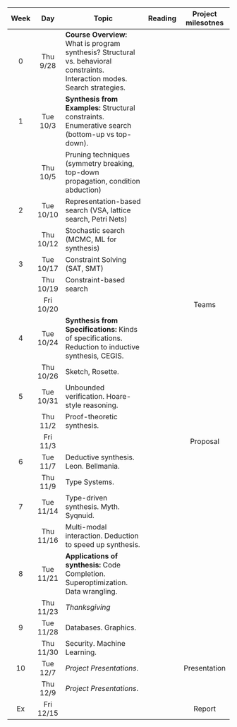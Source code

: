 | Week | Day           | Topic | Reading | Project milesotnes |
|:----:|:-------------:| ----- | ------- |:-------:|
| 0 | Thu<br/> 9/28 |**Course Overview:** What is program synthesis? Structural vs. behavioral constraints. Interaction modes. Search strategies. | | |
| 1 | Tue<br/> 10/3  |**Synthesis from Examples:** Structural constraints. Enumerative search (bottom-up vs top-down). | | |
|   | Thu<br/>  10/5  |Pruning techniques (symmetry breaking, top-down propagation, condition abduction)| | |
| 2 | Tue<br/> 10/10 |Representation-based search (VSA, lattice search, Petri Nets)| | |
|   | Thu<br/> 10/12 |Stochastic search (MCMC, ML for synthesis)| | |
| 3 | Tue<br/> 10/17 |Constraint Solving (SAT, SMT)| | |
|   | Thu<br/> 10/19 |Constraint-based search| | |
|   | Fri<br/> 10/20 | | | Teams |
| 4 | Tue<br/> 10/24 |**Synthesis from Specifications:** Kinds of specifications. Reduction to inductive synthesis, CEGIS.| | |
|   | Thu<br/> 10/26 |Sketch, Rosette.| | |
| 5 | Tue<br/> 10/31 |Unbounded verification. Hoare-style reasoning.| | |
|   | Thu<br/> 11/2  |Proof-theoretic synthesis.| | |
|   | Fri<br/> 11/3  | | | Proposal |
| 6 | Tue<br/> 11/7  |Deductive synthesis. Leon. Bellmania.| | |
|   | Thu<br/> 11/9  |Type Systems.| | |
| 7 | Tue<br/> 11/14 |Type-driven synthesis. Myth. Syqnuid.| | |
|   | Thu<br/> 11/16 |Multi-modal interaction. Deduction to speed up synthesis.| | |
| 8 | Tue<br/> 11/21 |**Applications of synthesis:** Code Completion. Superoptimization. Data wrangling.| | |
|   | Thu<br/> 11/23 |*Thanksgiving*| | |
| 9 | Tue<br/> 11/28 |Databases. Graphics.| | |
|   | Thu<br/> 11/30 |Security. Machine Learning.| | |
|10 | Tue<br/> 12/7  |*Project Presentations*.| | Presentation |
|   | Thu<br/> 12/9  |*Project Presentations*.| | |
|Ex | Fri<br/> 12/15 | | | Report |




